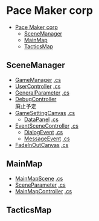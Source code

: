 # Pace Maker corp

- [Pace Maker corp](#pace-maker-corp)
  - [SceneManager](#scenemanager)
  - [MainMap](#mainmap)
  - [TacticsMap](#tacticsmap)

SceneManager
----
- [GameManager](SceneManager/GameManager.md) [.cs](../../Assets/MyAssets/SceneManager/GameManager.cs)
- [UserController](SceneManager/UserController.md) [.cs](../../Assets/MyAssets/SceneManager/UserController.cs)
- [GeneralParameter](SceneManager/GeneralPrameter.md)  [.cs](../../Assets/MyAssets/SceneManager/GeneralParameter.cs)
- [DebugController](SceneManager/DebugController.md)  
廃止予定  
- [GameSettingCanvas](SceneManager/GemeSettingCanvas.md) [.cs](../../Assets/MyAssets/SceneManager/GameSettingCanvas/GameSettingCanvas.cs)
    - [DataPanel](SceneManager/DataPanel.md)  [.cs](../../Assets/MyAssets/SceneManager/GameSettingCanvas/SaveLoadDataPanel/DataPanel.cs)
- [EventSceneController](SceneManager/EventSceneController.md)  [.cs](../../Assets/MyAssets/SceneManager/EventScene/EventSceneController.cs)
    - [DialogEvent](SceneManager/DialogEvent.md)  [.cs](../../Assets/MyAssets/SceneManager/DialogEvent/DialogEvent.cs)
    - [MessageEvent](SceneManager/MessageEvent.md)  [.cs](../../Assets/MyAssets/SceneManager/EventScene/MessageEvent/MessageEvent.cs)
- [FadeInOutCanvas](SceneManager/FadeInOutCanvas.md)  [.cs](../../Assets/MyAssets/SceneManager/Transition/FadeInOutCanvas.cs)

MainMap
----
- [MainMapScene](MainMap/MainMapScene.md)  [.cs](../../Assets/MyAssets/MainMap/MainMapScene.cs)
- [SceneParameter](MainMap/SceneParameter.md)  [.cs](../../Assets/MyAssets/MainMap/SceneParameter.cs)
- [MainMapController](MainMap/Controller) [.cs](../../Assets/MyAssets/MainMap/MainMapController.cs)

TacticsMap
----

